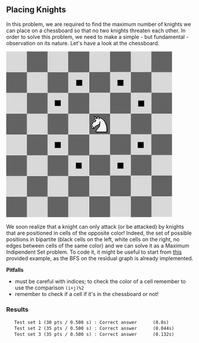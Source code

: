 ## Placing Knights
In this problem, we are required to find the maximum number of knights we can place on a chessboard so that no two knights threaten each other. In order to solve this problem, we need to make a simple - but fundamental - observation on its nature. Let's have a look at the chessboard.

![image](./knights.png)

We soon realize that a knight can only attack (or be attacked) by knights that are positioned in cells of the opposite color! Indeed, the set of possible positions in bipartite (black cells on the left, white cells on the right, no edges between cells of the same color) and we can solve it as a Maximum Indipendent Set problem. To code it, it might be useful to start from [this](https://algolab.inf.ethz.ch/doc/tutorials/sample_code/tut09_bgl-residual_bfs.cpp) provided example, as the BFS
on the residual graph is already implemented.

**Pitfalls**
- must be careful with indices; to check the color of a cell remember to use the comparison `(i+j)%2`
- remember to check if a cell if it's in the chessboard or not!


### Results
```
   Test set 1 (30 pts / 0.500 s) : Correct answer      (0.0s)
   Test set 2 (35 pts / 0.500 s) : Correct answer      (0.044s)
   Test set 3 (35 pts / 0.500 s) : Correct answer      (0.132s)
```

